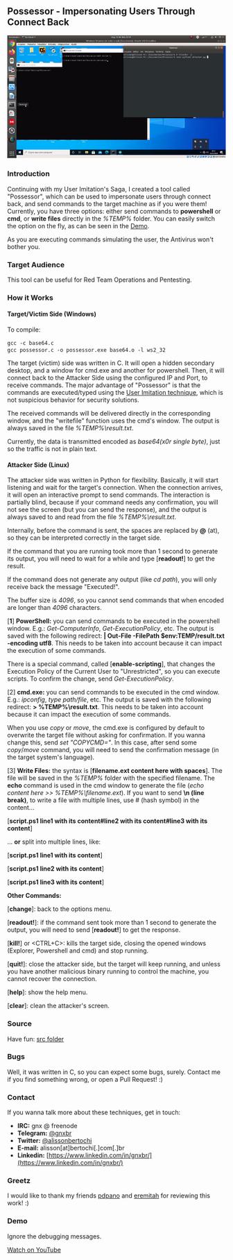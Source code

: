 
## Possessor - Impersonating Users Through Connect Back

![](demo.gif)

### Introduction

Continuing with my User Imitation's Saga, I created a tool called "Possessor", which can be used to impersonate users through connect back, and send commands to the target machine as if you were them! Currently, you have three options: either send commands to **powershell** or **cmd**, or **write files** directly in the *%TEMP%* folder. You can easily switch the option on the fly, as can be seen in the [Demo](#demo).

As you are executing commands simulating the user, the Antivirus won't bother you.

### Target Audience

This tool can be useful for Red Team Operations and Pentesting.

### How it Works

#### Target/Victim Side (Windows)

To compile:
```
gcc -c base64.c
gcc possessor.c -o possessor.exe base64.o -l ws2_32
```

The target (victim) side was written in C. It will open a hidden secondary desktop, and a window for cmd.exe and another for powershell. Then, it will connect back to the Attacker Side using the configured IP and Port, to receive commands. The major advantage of "Possessor" is that the commands are executed/typed using the [User Imitation technique](https://github.com/gnxbr/Fully-Undetectable-Techniques/tree/main/user-imitation), which is not suspicious behavior for security solutions.

The received commands will be delivered directly in the corresponding window, and the "writefile" function uses the cmd's window. The output is always saved in the file *%TEMP%\result.txt*.

Currently, the data is transmitted encoded as *base64(x0r single byte)*, just so the traffic is not in plain text.

#### Attacker Side (Linux)

The attacker side was written in Python for flexibility. Basically, it will start listening and wait for the target's connection. When the connection arrives, it will open an interactive prompt to send commands. The interaction is partially blind, because if your command needs any confirmation, you will not see the screen (but you can send the response), and the output is always saved to and read from the file *%TEMP%\result.txt*.

Internally, before the command is sent, the spaces are replaced by **@** (at), so they can be interpreted correctly in the target side.

If the command that you are running took more than 1 second to generate its output, you will need to wait for a while and type [**readout!**] to get the result.

If the command does not generate any output (like *cd path*), you will only receive back the message "Executed!".

The buffer size is *4096*, so you cannot send commands that when encoded are longer than *4096* characters.

[**1**] **PowerShell:** you can send commands to be executed in the powershell window. E.g.: *Get-ComputerInfo*, *Get-ExecutionPolicy*, etc. The output is saved with the following redirect: **| Out-File -FilePath $env:TEMP/result.txt -encoding utf8**. This needs to be taken into account because it can impact the execution of some commands.

There is a special command, called [**enable-scripting**], that changes the Execution Policy of the Current User to "Unrestricted", so you can execute scripts. To confirm the change, send *Get-ExecutionPolicy*.

[2] **cmd.exe:** you can send commands to be executed in the cmd window. E.g.: *ipconfig*, *type path/file*, etc. The output is saved with the following redirect: **> %TEMP%\result.txt**. This needs to be taken into account because it can impact the execution of some commands.

When you use *copy* or *move*, the cmd.exe is configured by default to overwrite the target file without asking for confirmation. If you wanna change this, send *set "COPYCMD="*. In this case, after send some *copy*/*move* command, you will need to send the confirmation message (in the target system's language).

[3] **Write Files:** the syntax is [**filename.ext content here with spaces**]. The file will be saved in the *%TEMP%* folder with the specified filename. The **echo** command is used in the cmd window to generate the file (*echo content here >> %TEMP%\filename.ext*). If you want to send **\n (line break)**, to write a file with multiple lines, use # (hash symbol) in the content...

[**script.ps1 line1 with its content#line2 with its content#line3 with its content**]

... **or** split into multiple lines, like:

[**script.ps1 line1 with its content**]

[**script.ps1 line2 with its content**]

[**script.ps1 line3 with its content**]

**Other Commands:**

[**change**]: back to the options menu.

[**readout!**]: if the command sent took more than 1 second to generate the output, you will need to send [**readout!**] to get the response.

[**kill!**] or <CTRL+C>: kills the target side, closing the opened windows (Explorer, Powershell and cmd) and stop running.

[**quit!**]: close the attacker side, but the target will keep running, and unless you have another malicious binary running to control the machine, you cannot recover the connection.

[**help**]: show the help menu.

[**clear**]: clean the attacker's screen.

### Source

Have fun: [src folder](src/)

### Bugs

Well, it was written in C, so you can expect some bugs, surely. Contact me if you find something wrong, or open a Pull Request! :)

### Contact

If you wanna talk more about these techniques, get in touch:

* **IRC:** gnx @ freenode
* **Telegram:** [@gnxbr](https://t.me/gnxbr)
* **Twitter:** [@alissonbertochi](https://twitter.com/alissonbertochi)
* **E-mail:** alisson[at]bertochi[.]com[.]br
* **Linkedin:** [https://www.linkedin.com/in/gnxbr/](https://www.linkedin.com/in/gnxbr/)

### Greetz

I would like to thank my friends [pdpano](https://twitter.com/pdpano2) and [eremitah](https://twitter.com/eremitah) for reviewing this work! :)

### Demo

Ignore the debugging messages.

[Watch on YouTube](https://youtu.be/SW_kHwgWrMU)


